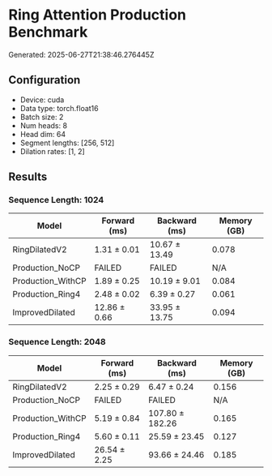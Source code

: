 # Ring Attention Production Benchmark

Generated: 2025-06-27T21:38:46.276445Z

## Configuration
- Device: cuda
- Data type: torch.float16
- Batch size: 2
- Num heads: 8
- Head dim: 64
- Segment lengths: [256, 512]
- Dilation rates: [1, 2]

## Results

### Sequence Length: 1024

| Model | Forward (ms) | Backward (ms) | Memory (GB) |
|-------|--------------|---------------|-------------|
| RingDilatedV2 | 1.31 ± 0.01 | 10.67 ± 13.49 | 0.078 |
| Production_NoCP | FAILED | FAILED | N/A |
| Production_WithCP | 1.89 ± 0.25 | 10.19 ± 9.01 | 0.084 |
| Production_Ring4 | 2.48 ± 0.02 | 6.39 ± 0.27 | 0.061 |
| ImprovedDilated | 12.86 ± 0.66 | 33.95 ± 13.75 | 0.094 |

### Sequence Length: 2048

| Model | Forward (ms) | Backward (ms) | Memory (GB) |
|-------|--------------|---------------|-------------|
| RingDilatedV2 | 2.25 ± 0.29 | 6.47 ± 0.24 | 0.156 |
| Production_NoCP | FAILED | FAILED | N/A |
| Production_WithCP | 5.19 ± 0.84 | 107.80 ± 182.26 | 0.165 |
| Production_Ring4 | 5.60 ± 0.11 | 25.59 ± 23.45 | 0.127 |
| ImprovedDilated | 26.54 ± 2.25 | 93.66 ± 24.46 | 0.185 |

